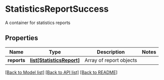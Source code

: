 # StatisticsReportSuccess

A container for statistics reports
## Properties
Name | Type | Description | Notes
------------ | ------------- | ------------- | -------------
**reports** | [**list[StatisticsReport]**](StatisticsReport.md) | Array of report objects | 

[[Back to Model list]](../README.md#documentation-for-models) [[Back to API list]](../README.md#documentation-for-api-endpoints) [[Back to README]](../README.md)


